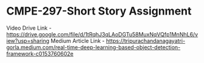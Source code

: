 # CMPE-297-Short Story Assignment
Video Drive Link - https://drive.google.com/file/d/1tRqhJ3qLAoDGTu58MuxNqVQfp1MnNhL6/view?usp=sharing
Medium Article Link - https://tripurachandanagayatri-gorla.medium.com/real-time-deep-learning-based-object-detection-framework-c0153760602e

